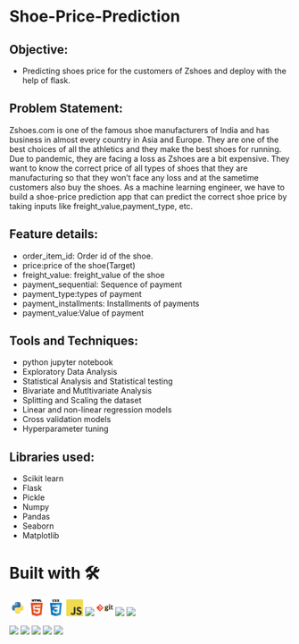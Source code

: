 # Shoe-Price-Prediction

## Objective:
* Predicting shoes price for the customers of Zshoes and deploy with the help of flask.

## Problem Statement:
Zshoes.com is one of the famous shoe manufacturers of India and has business in almost every country in Asia and Europe. They are one of the best choices of all the athletics and they make the best shoes for running. Due to pandemic, they are facing a loss as Zshoes are a bit expensive. They want to know the correct price of all types of shoes that they are manufacturing so that they won’t face any loss and at the sametime customers also buy the shoes. As a machine learning engineer, we have to build a shoe-price prediction app that can predict the correct shoe price by taking inputs like freight_value,payment_type, etc.

## Feature details:
* order_item_id: Order id of the shoe.
* price:price of the shoe(Target)
* freight_value: freight_value of the shoe
* payment_sequential: Sequence of payment
* payment_type:types of payment
* payment_installments: Installments of payments
* payment_value:Value of payment

## Tools and Techniques:
* python jupyter notebook
* Exploratory Data Analysis
* Statistical Analysis and Statistical testing
* Bivariate and Mutltivariate Analysis
* Splitting and Scaling the dataset
* Linear and non-linear regression models
* Cross validation models
* Hyperparameter tuning

## Libraries used:
* Scikit learn
* Flask
* Pickle
* Numpy 
* Pandas
* Seaborn
* Matplotlib

# Built with 🛠️
<code><img height="30" src="https://raw.githubusercontent.com/github/explore/80688e429a7d4ef2fca1e82350fe8e3517d3494d/topics/python/python.png"></code>
<code><img height="30" src="https://raw.githubusercontent.com/github/explore/80688e429a7d4ef2fca1e82350fe8e3517d3494d/topics/html/html.png"></code>
<code><img height="30" src="https://raw.githubusercontent.com/github/explore/80688e429a7d4ef2fca1e82350fe8e3517d3494d/topics/css/css.png"></code>
<code><img height="30" src="https://raw.githubusercontent.com/github/explore/80688e429a7d4ef2fca1e82350fe8e3517d3494d/topics/javascript/javascript.png"></code>
<code><img height="30" src="https://github.com/tomchen/stack-icons/raw/master/logos/bootstrap.svg"></code>
<code><img height="30" src="https://raw.githubusercontent.com/github/explore/80688e429a7d4ef2fca1e82350fe8e3517d3494d/topics/git/git.png"></code>
<code><img height="30" src="https://symbols.getvecta.com/stencil_80/56_flask.3a79b5a056.jpg"></code>
<code><img height="30" src="https://cdn.iconscout.com/icon/free/png-256/heroku-225989.png"></code>

<code><img height="30" src="https://raw.githubusercontent.com/numpy/numpy/7e7f4adab814b223f7f917369a72757cd28b10cb/branding/icons/numpylogo.svg"></code>
<code><img height="30" src="https://raw.githubusercontent.com/pandas-dev/pandas/761bceb77d44aa63b71dda43ca46e8fd4b9d7422/web/pandas/static/img/pandas.svg"></code>
<code><img height="30" src="https://matplotlib.org/_static/logo2.svg"></code>
<code><img height="30" src="https://upload.wikimedia.org/wikipedia/commons/thumb/0/05/Scikit_learn_logo_small.svg/1280px-Scikit_learn_logo_small.svg.png"></code>
<code><img height="30" src="https://raw.githubusercontent.com/pytorch/pytorch/39fa0b5d0a3b966a50dcd90b26e6c36942705d6d/docs/source/_static/img/pytorch-logo-dark.svg"></code>
